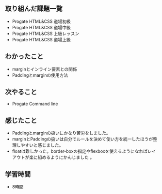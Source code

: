 ## 取り組んだ課題一覧 
- Progate HTML&CSS 道場初級
- Progate HTML&CSS 道場中級
- Progate HTML&CSS 上級レッスン
- Progate HTML&CSS 道場上級
## わかったこと
- marginとインライン要素との関係
- Paddingとmarginの使用方法
## 次やること
-  Progate Command line
## 感じたこと
- Paddingとmarginの扱いにかなり苦労をしました。
- marginとPaddingの扱いは自分でルールを決めて使い方を統一したほうが整理しやすいと感じました。
- floatは難しかった。border-boxの指定やflexboxを使えるようになればレイアウトが楽に組めるようにかんじました 。
## 学習時間
- 8時間
